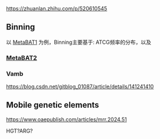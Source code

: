 



https://zhuanlan.zhihu.com/p/520610545



## Binning

以 [MetaBAT1](https://peerj.com/articles/1165/) 为例，Binning主要基于: ATCG频率的分布，以及


### [MetaBAT2](https://peerj.com/articles/7359/)








### Vamb


https://blog.csdn.net/gitblog_01087/article/details/141241410





### 






## Mobile genetic elements

https://www.oaepublish.com/articles/mrr.2024.51

HGT?ARG?

